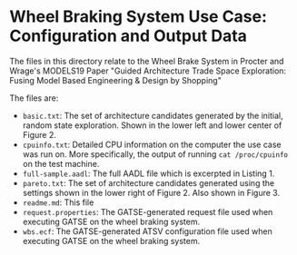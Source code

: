 # Wheel Braking System Use Case: Configuration and Output Data

The files in this directory relate to the Wheel Brake System in Procter and Wrage's MODELS19 Paper "Guided Architecture Trade Space Exploration: Fusing Model Based Engineering & Design by Shopping"

The files are:

* `basic.txt`: The set of architecture candidates generated by the initial, random state exploration. Shown in the lower left and lower center of Figure 2.
* `cpuinfo.txt`: Detailed CPU information on the computer the use case was run on. More specifically, the output of running `cat /proc/cpuinfo` on the test machine.
* `full-sample.aadl`: The full AADL file which is excerpted in Listing 1.
* `pareto.txt`: The set of architecture candidates generated using the settings shown in the lower right of Figure 2. Also shown in Figure 3.
* `readme.md`: This file
* `request.properties`: The GATSE-generated request file used when executing GATSE on the wheel braking system.
* `wbs.ecf`: The GATSE-generated ATSV configuration file used when executing GATSE on the wheel braking system.